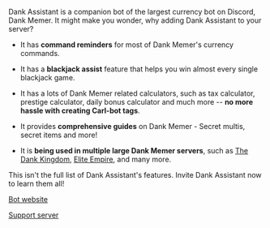 Dank Assistant is a companion bot of the largest currency bot on Discord, Dank Memer. It might make you wonder, why adding Dank Assistant to your server?

- It has **command reminders** for most of Dank Memer's currency commands.

- It has a **blackjack assist** feature that helps you win almost every single blackjack game.

- It has a lots of Dank Memer related calculators, such as tax calculator, prestige calculator, daily bonus calculator and much more -- **no more hassle with creating Carl-bot tags**.

-  It provides **comprehensive guides** on Dank Memer - Secret multis, secret items and more!

- It is **being used in multiple large Dank Memer servers**, such as [The Dank Kingdom](https://discord.gg/tdk), [Elite Empire](https://discord.gg/elites), and many more.

This isn't the full list of Dank Assistant's features. Invite Dank Assistant now to learn them all!

[Bot website](https://dankassistant.xyz)

[Support server](https://discord.gg/cfWrVNFhDy)
